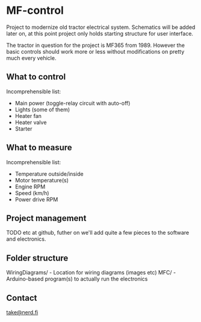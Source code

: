# MF-control

Project to modernize old tractor electrical system. Schematics will be
added later on, at this point project only holds starting structure
for user interface.

The tractor in question for the project is MF365 from 1989. However the 
basic controls should work more or less without modifications on pretty
much every vehicle.

## What to control

Incomprehensible list:
 - Main power (toggle-relay circuit with auto-off)
 - Lights (some of them)
 - Heater fan
 - Heater valve
 - Starter

## What to measure

Incomprehensible list:
 - Temperature outside/inside
 - Motor temperature(s)
 - Engine RPM
 - Speed (km/h)
 - Power drive RPM


## Project management

TODO etc at github, futher on we'll add quite a few pieces to the
software and electronics. 

## Folder structure

WiringDiagrams/ - Location for wiring diagrams (images etc)
MFC/ - Arduino-based program(s) to actually run the electronics

## Contact

take@nerd.fi
